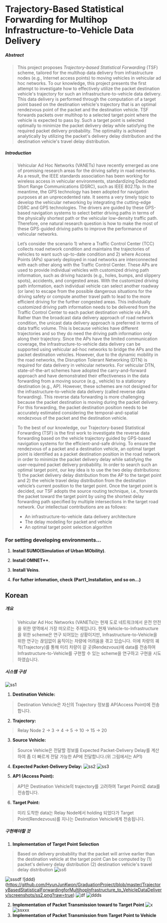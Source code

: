 # Trajectory-Based Statistical Forwarding for Multihop Infrastructure-to-Vehicle Data Delivery


##### Abstract
>This project proposes _Trajectory-based Statistical Forwarding_ (TSF) scheme, tailored for the multihop data delivery from infrastructure nodes (e.g., Internet access points) to moving vehicles in vehicular ad hoc networks. To our knowledge, this project presents the first attempt to investigate how to effectively utilize the packet destination vehicle's trajectory for such an infrastructure-to-vehicle data delivery. This data delivery is performed through the computation of a target point based on the destination vehicle's trajectory that is an optimal rendezvous point of the packet and the destination vehicle. TSF forwards packets over multihop to a selected target point where the vehicle is expected to pass by. Such a target point is selected optimally to minimize the packet delivery delay while satisfying the required packet delivery probability. The optimality is achieved analytically by utilizing the packet's delivery delay distribution and the destination vehicle's travel delay distribution.


##### Introduction
>Vehicular Ad Hoc Networks (VANETs) have recently emerged as one of promising research areas for the driving safety in road networks. As a result, the IEEE standards association has been working for wireless access in vehicular environments, standardizing Dedicated Short Range Communications (DSRC), such as IEEE 802.11p. In the meantime, the GPS technology has been adopted for navigation purposes at an unprecedented rate. It seems a very timely topic to develop the vehicular networking by integrating the cutting-edge DSRC and GPS technologies. The drivers are guided by these GPS-based navigation systems to select better driving paths in terms of the physically shortest path or the vehicular low-density traffic path. Therefore, one natural research question is how to make the most of these GPS-guided driving paths to improve the performance of vehicular networks.

> Let’s consider the scenario 1) where a Traffic Control Center (TCC) collects road network condition and maintains the trajectories of vehicles to want such up-to-date condition and 2) where Access Points (APs) sparsely deployed in road networks are interconnected with
each other along with the Traffic Control Center. These APs are used to provide individual vehicles with customized driving path information, such as driving hazards (e.g., holes, bumps, and slippery spots), accidents, and congested areas. With the customized driving path information, each individual vehicle can select another roadway (or lane) to escape from the possible dangerous situations for the driving safety or compute another travel path to lead to the more efficient driving for the further congested areas.
This individually customized driving path information needs to be delivered from the Traffic Control Center to each packet destination vehicle via APs. Rather than the broadcast data delivery approach of road network condition, the unicast data delivery approach is preferred in terms of data traffic volume. This is because vehicles have different trajectories and so they do need the driving path
information only along their trajectory. Since the APs have the limited communication coverage, the infrastructure-to-vehicle data delivery can be supported using vehicular ad-hoc networks to bridge the APs and the packet destination vehicles. However, due to the dynamic mobility in the road networks, the Disruption Tolerant Networking (DTN) is required for data delivery in vehicular networks. For
vehicular DTN, state-of-the-art schemes have adopted the carry-and-forward approach and have demonstrated their effectiveness in the data forwarding from a moving source (e.g., vehicle) to a stationary destination (e.g., AP). However, these schemes are not designed for the infrastructure-to-vehicle data delivery (called reverse data forwarding). This reverse data forwarding is more challenging because the packet destination is moving during the packet delivery. For this forwarding, the packet destination position needs to be accurately
estimated considering the temporal-and-spatial rendezvous of the packet and the destination vehicle. 

> To the best of our knowledge, our Trajectory-based Statistical Forwarding (TSF) is the first work to investigate the reverse data forwarding based on the vehicle trajectory guided by GPS-based navigation systems for the efficient-and-safe driving. To ensure the rendezvous of a packet and a destination vehicle, an optimal target point is identified as a packet destination position in the road
network in order to minimize the packet delivery delay while satisfying the user-required packet delivery probability. In order to search such an optimal target point, our key idea is to use the two delay distributions: 1) the packet delivery delay distribution from the AP to the target point and 2) the vehicle travel delay distribution from the destination vehicle’s current position to the target point. Once the target point is decided, our TSF adopts the source routing technique, i.e., forwards the packet toward the target point by using the shortest delay forwarding path specified by multiple intersections in the target road network. Our intellectual contributions are as follows: 
> * An infrastructure-to-vehicle data delivery architecture
> * The delay modeling for packet and vehicle
> * An optimal target point selection algorithm


### For setting developing environments...
1. **Install SUMO(Simulation of Urban MObility)**.

2. **Install OMNET++**.

3. **Install Veins**.

4. **For futher infomation, check (Part1_Installation, and so on...)**



## Korean

##### 개요
>Vehicular Ad Hoc Networks (VANETs)는 현재 도로 네트워크에서 운전 안전을 위한 영역에서 가장 떠오르는 주제입니다. 현재 Vehicle-to-Infrastructure을 위한 scheme은 연구 되어있는 상황이지만, Infrastructure-to-Vehicle을 위한 연구는 끊임없이 움직이는 차량에 어려움을 겪고 있습니다. 이에 차량의 궤적(Trajectory)를 통해 미리 차량이 갈 곳(Rendezvous)에 data를 전송하여 Infrastructure-to-Vehicle를 구현할 수 있는 scheme을 연구하고 구현을 시도하였습니다.


##### 시스템 구성
![ss1](https://github.com/HyunJunKwon/GraduationProject/blob/master/TrajectoryBasedStatisticalForwardingforMultihopInfrastructure_to_VehicleDataDelivery/screenshots/system1.jpg?raw=true)

1. **Destination Vehicle:** 
>Destination Vehicle은 자신의 Trajectory 정보를 AP(Access Point)에 전송합니다.

2. **Trajectory:** 
>Relay Node 2 -> 3 -> 4 -> 5 -> 10 -> 15 -> 20

3. **Source Vehicle:** 
>Source Vehicle은 전달할 정보를 Expected Packet-Delivery Delay를 계산하여 좀 더 빠르게 전달 가능한 AP에 전달합니다.(위 그림에서는 AP1)

4. **Expected Packet-Delivery Delay:**
![ss2](https://github.com/HyunJunKwon/GraduationProject/blob/master/TrajectoryBasedStatisticalForwardingforMultihopInfrastructure_to_VehicleDataDelivery/screenshots/system2.png?raw=true)
![ss3](https://github.com/HyunJunKwon/GraduationProject/blob/master/TrajectoryBasedStatisticalForwardingforMultihopInfrastructure_to_VehicleDataDelivery/screenshots/system3.png?raw=true)

5. **AP1 (Access Point):** 
>AP1은 Destination Vehicle의 trajectory를 고려하여 Target Point로 data를 전송합니다.

6. **Target Point:** 
>미리 도착한 data는 Relay Node에서 holding 되었다가 Target Point(Rendezvous)를 지나는 Destination Vehicle에게 전송됩니다.


##### 구현해야할 것
1. **Implementation of Target Point Selection**
>Based on delivery probability that the packet will arrive earlier than the destination vehicle at the target point Can be computed by (1) packet's delivery delay distribution (2) destination vehicle's travel delay distribution
![ss6]()

![sssdf](https://github.com/HyunJunKwon/GraduationProject/blob/master/TrajectoryBasedStatisticalForwardingforMultihopInfrastructure_to_VehicleDataDelivery/screenshots/ss1.png?raw=true)
![ddd}(https://github.com/HyunJunKwon/GraduationProject/blob/master/TrajectoryBasedStatisticalForwardingforMultihopInfrastructure_to_VehicleDataDelivery/screenshots/ss2.png?raw=true)
![df](https://github.com/HyunJunKwon/GraduationProject/blob/master/TrajectoryBasedStatisticalForwardingforMultihopInfrastructure_to_VehicleDataDelivery/screenshots/ss3.png?raw=true)
![ddds](https://github.com/HyunJunKwon/GraduationProject/blob/master/TrajectoryBasedStatisticalForwardingforMultihopInfrastructure_to_VehicleDataDelivery/screenshots/ss4.png?raw=true)

2. **Implementation of Packet Transmission toward to Target Point**
![x](https://github.com/HyunJunKwon/GraduationProject/blob/master/TrajectoryBasedStatisticalForwardingforMultihopInfrastructure_to_VehicleDataDelivery/screenshots/ss5.png?raw=true)
![ssxxx](https://github.com/HyunJunKwon/GraduationProject/blob/master/TrajectoryBasedStatisticalForwardingforMultihopInfrastructure_to_VehicleDataDelivery/screenshots/ss6.png?raw=true)
3. **Implementation of Packet Transmission from Target Point to Vehicle**


